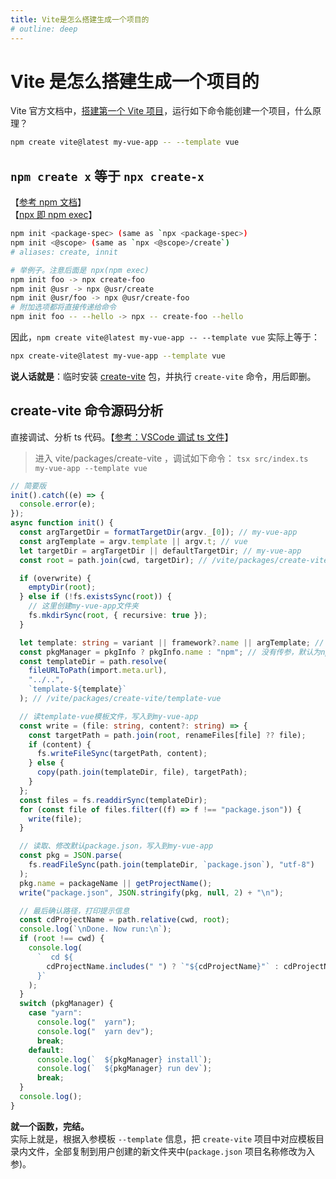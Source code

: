 ```yaml
---
title: Vite是怎么搭建生成一个项目的
# outline: deep
---
```


# Vite 是怎么搭建生成一个项目的

Vite 官方文档中，[搭建第一个 Vite 项目](https://cn.vitejs.dev/guide/#scaffolding-your-first-vite-project)，运行如下命令能创建一个项目，什么原理？

```bash
npm create vite@latest my-vue-app -- --template vue
```

## `npm create x` 等于 `npx create-x`

【[参考 npm 文档](http://nodejs.cn/npm/cli/v8/commands/npm-init/#forwarding-additional-options)】  
【[npx 即 npm exec](/node/external/npx.html)】

```bash
npm init <package-spec> (same as `npx <package-spec>)
npm init <@scope> (same as `npx <@scope>/create`)
# aliases: create, innit

# 举例子。注意后面是 npx(npm exec)
npm init foo -> npx create-foo
npm init @usr -> npx @usr/create
npm init @usr/foo -> npx @usr/create-foo
# 附加选项都将直接传递给命令
npm init foo -- --hello -> npx -- create-foo --hello
```

因此，`npm create vite@latest my-vue-app -- --template vue` 实际上等于：

```bash
npx create-vite@latest my-vue-app --template vue
```

**说人话就是**：临时安装 [create-vite](https://github.com/vitejs/vite/tree/main/packages/create-vite) 包，并执行 `create-vite` 命令，用后即删。

## create-vite 命令源码分析

直接调试、分析 ts 代码。【[参考：VSCode 调试 ts 文件](/core/typescript/tsx.html)】

> 进入 vite/packages/create-vite ，调试如下命令：
> `tsx src/index.ts my-vue-app --template vue`

```ts
// 简要版
init().catch((e) => {
  console.error(e);
});
async function init() {
  const argTargetDir = formatTargetDir(argv._[0]); // my-vue-app
  const argTemplate = argv.template || argv.t; // vue
  let targetDir = argTargetDir || defaultTargetDir; // my-vue-app
  const root = path.join(cwd, targetDir); // /vite/packages/create-vite/my-vue-app

  if (overwrite) {
    emptyDir(root);
  } else if (!fs.existsSync(root)) {
    // 这里创建my-vue-app文件夹
    fs.mkdirSync(root, { recursive: true });
  }

  let template: string = variant || framework?.name || argTemplate; // vue
  const pkgManager = pkgInfo ? pkgInfo.name : "npm"; // 没有传参，默认为npm
  const templateDir = path.resolve(
    fileURLToPath(import.meta.url),
    "../..",
    `template-${template}`
  ); // /vite/packages/create-vite/template-vue

  // 读template-vue模板文件，写入到my-vue-app
  const write = (file: string, content?: string) => {
    const targetPath = path.join(root, renameFiles[file] ?? file);
    if (content) {
      fs.writeFileSync(targetPath, content);
    } else {
      copy(path.join(templateDir, file), targetPath);
    }
  };
  const files = fs.readdirSync(templateDir);
  for (const file of files.filter((f) => f !== "package.json")) {
    write(file);
  }

  // 读取、修改默认package.json，写入到my-vue-app
  const pkg = JSON.parse(
    fs.readFileSync(path.join(templateDir, `package.json`), "utf-8")
  );
  pkg.name = packageName || getProjectName();
  write("package.json", JSON.stringify(pkg, null, 2) + "\n");

  // 最后确认路径，打印提示信息
  const cdProjectName = path.relative(cwd, root);
  console.log(`\nDone. Now run:\n`);
  if (root !== cwd) {
    console.log(
      `  cd ${
        cdProjectName.includes(" ") ? `"${cdProjectName}"` : cdProjectName
      }`
    );
  }
  switch (pkgManager) {
    case "yarn":
      console.log("  yarn");
      console.log("  yarn dev");
      break;
    default:
      console.log(`  ${pkgManager} install`);
      console.log(`  ${pkgManager} run dev`);
      break;
  }
  console.log();
}
```

**就一个函数，完结。**  
实际上就是，根据入参模板 `--template` 信息，把 `create-vite` 项目中对应模板目录内文件，全部复制到用户创建的新文件夹中(`package.json` 项目名称修改为入参)。
